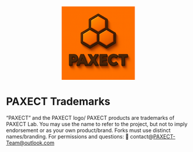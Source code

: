 <p align="center">
  <img src="ChatGPT%20Image%202%20okt%202025%2C%2022_33_51.png" alt="PAXECT logo" width="200"/>
</p>

# PAXECT Trademarks

“PAXECT” and the PAXECT logo/ PAXECT products are trademarks of PAXECT Lab.
You may use the name to refer to the project, but not to imply endorsement or as your own product/brand.
Forks must use distinct names/branding. For permissions and questions: 📧 contact@PAXECT-Team@outlook.com  
